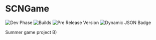 # SCNGame

![Dev Phase](https://img.shields.io/badge/Phase-prealpha-blue?style=flat)
![Builds](https://img.shields.io/github/actions/workflow/status/silas-hw/SCNGame/canary-build.yml?branch=main&label=Builds)
![Pre Release Version](https://img.shields.io/github/v/release/silas-hw/SCNGame?include_prereleases&label=Pre-release)
![Dynamic JSON Badge](https://img.shields.io/badge/dynamic/json?label=LOC&url=https%3A%2F%2Fapi.codetabs.com%2Fv1%2Floc%2F%3Fgithub%3Dsilas-hw%2FSCNGame&query=%24%5B%3F(%40.language%3D%3D%22Java%22)%5D.linesOfCode)

Summer game project B)
